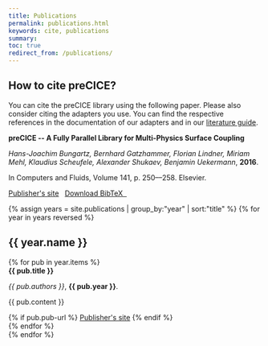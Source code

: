 ```yaml
---
title: Publications
permalink: publications.html
keywords: cite, publications
summary:
toc: true
redirect_from: /publications/
---
```


## How to cite preCICE?

You can cite the preCICE library using the following paper.
Please also consider citing the adapters you use. You can find the respective references in the documentation of our adapters and in our [literature guide](fundamentals-literature-guide.html).

<div class="row">
<div class="col-md-10 col-md-offset-1">
  <div class="panel panel-primary panel-precice">
    <div class="panel-heading-precice">
      <strong>preCICE -- A Fully Parallel Library for Multi-Physics Surface Coupling</strong>
    </div>
    <div class="panel-body">
      <p><em>Hans-Joachim Bungartz, Bernhard Gatzhammer, Florian Lindner, Miriam Mehl, Klaudius Scheufele, Alexander Shukaev, Benjamin Uekermann</em>, <strong>2016</strong>.</p>
      <p>In Computers and Fluids, Volume 141, p. 250––258. Elsevier.</p>
      <a href="http://www.sciencedirect.com/science/article/pii/S0045793016300974">Publisher's site</a>&nbsp;&nbsp;
      <a href="assets/precice.bib">Download BibTeX &nbsp;<i class="fas fa-download"></i></a>
    </div>
  </div>
</div>
</div>

{% assign years = site.publications | group_by:"year" | sort:"title" %}
{% for year in years reversed %}

## {{ year.name }}

<div class="row">
{% for pub in year.items %}
<div class="col-md-10 col-md-offset-1">
  <div class="panel panel-primary panel-precice">
    <div class="panel-heading-precice">
      <strong>{{ pub.title }}</strong>
    </div>
    <div class="panel-body">
      <p><em>{{ pub.authors }}</em>, <strong>{{ pub.year }}</strong>.</p>
      <p>{{ pub.content }}</p>
      {% if pub.pub-url %}
      <a href="{{ pub.pub-url }}">Publisher's site</a>
      {% endif %}
    </div>
  </div>
</div>
{% endfor %}
</div>
{% endfor %}
